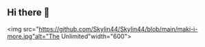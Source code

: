 ## Hi there 👋

<img src="https://github.com/Skylin44/Skylin44/blob/main/maki-i-more.jpg"alt="The Unlimited"width="600">
